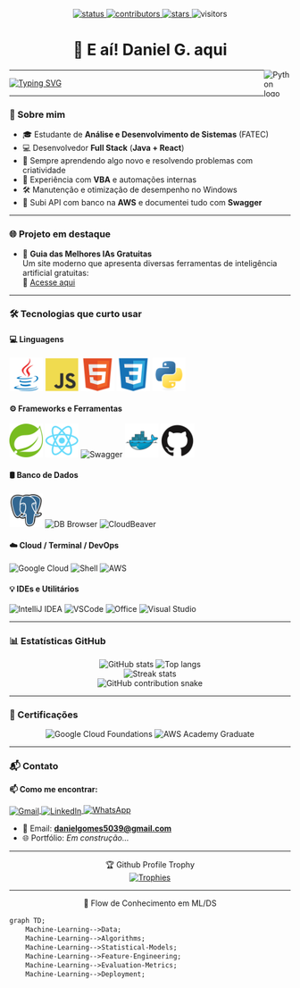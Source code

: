 <p align="center">
  <a href="https://github.com/dg-2025/dg-2025">
    <img src="https://img.shields.io/badge/status-online-brightgreen.svg" alt="status"/>
  </a>
  <a href="https://github.com/dg-2025/dg-2025/graphs/contributors">
    <img src="https://img.shields.io/github/contributors/dg-2025/dg-2025?color=blue" alt="contributors"/>
  </a>
  <a href="https://github.com/dg-2025/dg-2025/stargazers">
    <img src="https://img.shields.io/github/stars/dg-2025/dg-2025.svg?logo=github&color=blue" alt="stars"/>
  </a>
  <img src="https://visitor-badge.laobi.icu/badge?page_id=dg-2025.dg-2025" alt="visitors"/>
</p>

<h1 align="center">👋 E aí! Daniel G. aqui</h1>
<a href="https://www.python.org/">
  <img src="https://upload.wikimedia.org/wikipedia/commons/c/c3/Python-logo-notext.svg" align="right" height="48" width="48" alt="Python logo">
</a>

---

[![Typing SVG](https://readme-typing-svg.herokuapp.com?color=%2336BCF7&center=true&vCenter=true&width=600&lines=Estudante+de+ADS+e+Desenvolvedor+Full+Stack;+Bem-vindo+ao+Meu+Perfil!;Java+%26+React;Sempre+aprendendo+e+criando)](https://git.io/typing-svg)

---

### 🧠 Sobre mim

- 🎓 Estudante de **Análise e Desenvolvimento de Sistemas** (FATEC)
- 💻 Desenvolvedor **Full Stack** (**Java + React**)
- 🔧 Sempre aprendendo algo novo e resolvendo problemas com criatividade
- 🧩 Experiência com **VBA** e automações internas
- 🛠️ Manutenção e otimização de desempenho no Windows
- 🚀 Subi API com banco na **AWS** e documentei tudo com **Swagger**

---

### 🌐 Projeto em destaque

- 🧠 **Guia das Melhores IAs Gratuitas**  
  Um site moderno que apresenta diversas ferramentas de inteligência artificial gratuitas:  
  🔗 [Acesse aqui](https://omniiasite.vercel.app/)

---

### 🛠️ Tecnologias que curto usar

#### 💻 Linguagens
<div align="left">
  <img height="60" alt="Java" src="https://raw.githubusercontent.com/devicons/devicon/master/icons/java/java-original.svg"/>
  <img height="60" alt="JavaScript" src="https://raw.githubusercontent.com/devicons/devicon/master/icons/javascript/javascript-original.svg"/>
  <img height="60" alt="HTML5" src="https://raw.githubusercontent.com/devicons/devicon/master/icons/html5/html5-original.svg"/>
  <img height="60" alt="CSS3" src="https://raw.githubusercontent.com/devicons/devicon/master/icons/css3/css3-original.svg"/>
  <img height="60" alt="Python" src="https://raw.githubusercontent.com/devicons/devicon/master/icons/python/python-original.svg"/>
</div>

#### ⚙️ Frameworks e Ferramentas
<div align="left">
  <img height="60" alt="Spring Boot" src="https://raw.githubusercontent.com/devicons/devicon/master/icons/spring/spring-original.svg"/>
  <img height="60" alt="React" src="https://raw.githubusercontent.com/devicons/devicon/master/icons/react/react-original.svg"/>
  <img height="60" alt="Swagger" src="https://static-00.iconduck.com/assets.00/swagger-icon-512x512-8k56hp4f.png"/>
  <img height="60" alt="Docker" src="https://raw.githubusercontent.com/devicons/devicon/master/icons/docker/docker-original.svg"/>
  <img height="60" alt="GitHub" src="https://raw.githubusercontent.com/devicons/devicon/master/icons/github/github-original.svg"/>
</div>

#### 🛢️ Banco de Dados
<div align="left">
  <img height="60" alt="PostgreSQL" src="https://raw.githubusercontent.com/devicons/devicon/master/icons/postgresql/postgresql-original.svg"/>
  <img height="60" alt="DB Browser" src="https://github.com/user-attachments/assets/099c452a-1512-49a3-93db-78bec410ec34"/>
  <img height="60" alt="CloudBeaver" src="https://github.com/user-attachments/assets/195646f4-7fda-45aa-84a6-f951df7b8688"/>
</div>

#### ☁️ Cloud / Terminal / DevOps
<div align="left">
  <img height="60" alt="Google Cloud" src="https://cdn.jsdelivr.net/gh/devicons/devicon@latest/icons/googlecloud/googlecloud-original.svg"/>
  <img height="60" alt="Shell" src="https://github.com/user-attachments/assets/881012d9-8f8f-4483-9271-d2635c60a604"/>
  <img height="60" alt="AWS" src="https://github.com/user-attachments/assets/c5a7668a-0e11-4238-8b7a-29bbb93d4a24"/>
</div>

#### 💡 IDEs e Utilitários
<div align="left">
  <img height="60" alt="IntelliJ IDEA" src="https://github.com/user-attachments/assets/73f7f741-4fb1-493d-9320-0054632492e0"/>
  <img height="60" alt="VSCode" src="https://github.com/user-attachments/assets/11cb2836-49e1-41c0-8f02-77cae312fd17"/>
  <img height="60" alt="Office" src="https://github.com/user-attachments/assets/eef7281c-352f-46e0-89c8-7c1d1966b636"/>
  <img height="60" alt="Visual Studio" src="https://github.com/user-attachments/assets/cdd91baa-1cd6-41d2-a096-e9e3e6978fce"/>
</div>

---

### 📊 Estatísticas GitHub

<div align="center">
  <img height="160em" src="https://github-readme-stats.vercel.app/api?username=dg-2025&show_icons=true&theme=radical" alt="GitHub stats"/>
  <img height="160em" src="https://github-readme-stats.vercel.app/api/top-langs/?username=dg-2025&layout=compact&langs_count=7&theme=radical" alt="Top langs"/>
</div>

<div align="center">
  <img src="https://github-readme-streak-stats.herokuapp.com/?user=dg-2025&theme=radical" alt="Streak stats"/>
</div>

<div align="center">
  <img src="https://raw.githubusercontent.com/dg-2025/dg-2025/output/github-contribution-grid-snake.svg" alt="GitHub contribution snake"/>
</div>

---

### 🏅 Certificações

<div align="center">
  <img width="150" height="150" alt="Google Cloud Foundations" src="https://github.com/user-attachments/assets/c679b384-1895-4edc-93e5-609e9672e14c"/>
  <img width="150" height="150" alt="AWS Academy Graduate" src="https://github.com/user-attachments/assets/efd10589-cf6c-4716-8b00-461dc52945af"/>
</div>

---

### 📬 Contato

**📫 Como me encontrar:**
<p align="left">
  <a href="mailto:danielgomes5039@gmail.com" target="_blank">
    <img align="center" src="https://raw.githubusercontent.com/BEPb/BEPb/master/assets/gmail.svg" alt="Gmail" height="30" width="30"/>
  </a>
  <a href="https://www.linkedin.com/in/daniel-gomes-903065292/" target="_blank">
    <img align="center" src="https://raw.githubusercontent.com/BEPb/BEPb/master/assets/linkedin.svg" alt="LinkedIn" height="30" width="30"/>
  </a>
  <a href="https://api.whatsapp.com/send?phone=+5511999999999" target="_blank">
    <img src="https://img.shields.io/badge/WHATSAPP-%2325D366.svg?&style=for-the-badge&logo=whatsapp&logoColor=white" alt="WhatsApp"/>
  </a>
</p>

- 📧 Email: **danielgomes5039@gmail.com**  
- 🌐 Portfólio: *Em construção...*

---

<div align="center">
  <summary>🏆 Github Profile Trophy</summary>
  <a href="https://github.com/ryo-ma/github-profile-trophy">
    <img src="https://github-profile-trophy.vercel.app/?username=dg-2025&theme=darkhub&margin-w=10&margin-h=10" alt="Trophies"/>
  </a>
</div>

---

<div align="center">
  <summary>🧩 Flow de Conhecimento em ML/DS</summary>
</div>

```mermaid
graph TD;
    Machine-Learning-->Data;
    Machine-Learning-->Algorithms;
    Machine-Learning-->Statistical-Models;
    Machine-Learning-->Feature-Engineering;
    Machine-Learning-->Evaluation-Metrics;
    Machine-Learning-->Deployment;
